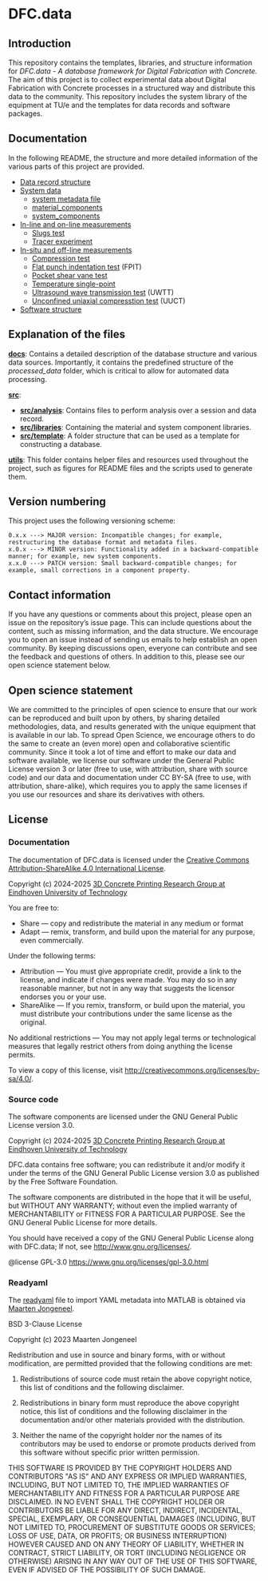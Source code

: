 # DFC.data

## Introduction 

This repository contains the templates, libraries, and structure information for _DFC.data - A database framework for Digital Fabrication with Concrete_. The aim of this project is to collect experimental data about Digital Fabrication with Concrete processes in a structured way and distribute this data to the community. This repository includes the system library of the equipment at TU/e and the templates for data records and software packages.

## Documentation

In the following README, the structure and more detailed information of the various parts of this project are provided. 

- [Data record structure](docs/data_record_structure.md)
- [System data](docs/system_data/README.md)
    - [system metadata file](docs/system_data/metadata_file.md)
    - [material_components](docs/system_data/material_components.md)
    - [system_components](docs/system_data/system_components.md)
- [In-line and on-line measurements](docs/inline_online_measurements/README.md)
    - [Slugs test](docs/inline_online_measurements/slugs_test.md)
    - [Tracer experiment](docs/inline_online_measurements/tracer_experiment.md)
- [In-situ and off-line measurements](docs/insitu_offline_measurements/README.md)
    - [Compression test](docs/insitu_offline_measurements/compression_test.md)
    - [Flat punch indentation test](docs/insitu_offline_measurements/flat_punch_indentation_test.md) (FPIT)
    - [Pocket shear vane test](docs/insitu_offline_measurements/pocket_shear_vane_test.md)
    - [Temperature single-point](docs/insitu_offline_measurements/temperature_point.md)
    - [Ultrasound wave transmission test](docs/insitu_offline_measurements/ultrasonic_wave_transmission_test.md) (UWTT)
    - [Unconfined uniaxial compresstion test](docs/insitu_offline_measurements/unconfined_uniaxial_compression_test.md) (UUCT)
- [Software structure](docs/software.md)

## Explanation of the files

[**docs**](docs): Contains a detailed description of the database structure and various data sources. Importantly, it contains the predefined structure of the _processed_data_ folder, which is critical to allow for automated data processing.

[**src**](src): 
- [**src/analysis**](src/analysis): Contains files to perform analysis over a session and data record.
- [**src/libraries**](src/libraries): Containing the material and system component libraries.
- [**src/template**](src/template): A folder structure that can be used as a template for constructing a database.

[**utils**](utils): This folder contains helper files and resources used throughout the project, such as figures for README files and the scripts used to generate them.

## Version numbering

This project uses the following versioning scheme: 

```
0.x.x ---> MAJOR version: Incompatible changes; for example, restructuring the database format and metadata files.
x.0.x ---> MINOR version: Functionality added in a backward-compatible manner; for example, new system components.
x.x.0 ---> PATCH version: Small backward-compatible changes; for example, small corrections in a component property.
```

## Contact information

If you have any questions or comments about this project, please open an issue on the repository’s issue page. This can include questions about the content, such as missing information, and the data structure. We encourage you to open an issue instead of sending us emails to help establish an open community. By keeping discussions open, everyone can contribute and see the feedback and questions of others. In addition to this, please see our open science statement below.

## Open science statement

We are committed to the principles of open science to ensure that our work can be reproduced and built upon by others, by sharing detailed methodologies, data, and results generated with the unique equipment that is available in our lab. To spread Open Science, we encourage others to do the same to create an (even more) open and collaborative scientific community. 
Since it took a lot of time and effort to make our data and software available, we license our software under the General Public License version 3 or later (free to use, with attribution, share with source code) and our data and documentation under CC BY-SA (free to use, with attribution, share-alike), which requires you to apply the same licenses if you use our resources and share its derivatives with others.

## License

### Documentation

The documentation of DFC.data is licensed under the [Creative Commons Attribution-ShareAlike 4.0 International License][cc-by-sa].

Copyright (c) 2024-2025 [3D Concrete Printing Research Group at Eindhoven University of Technology](https://www.tue.nl/en/research/research-groups/structural-engineering-and-design/3d-concrete-printing)

You are free to:
- Share — copy and redistribute the material in any medium or format
- Adapt — remix, transform, and build upon the material for any purpose, even commercially.

Under the following terms:
- Attribution — You must give appropriate credit, provide a link to the license, and indicate if changes were made. You may do so in any reasonable manner, but not in any way that suggests the licensor endorses you or your use.
- ShareAlike — If you remix, transform, or build upon the material, you must distribute your contributions under the same license as the original.

No additional restrictions — You may not apply legal terms or technological measures that legally restrict others from doing anything the license permits.

To view a copy of this license, visit <http://creativecommons.org/licenses/by-sa/4.0/>.

### Source code

The software components are licensed under the GNU General Public License version 3.0.

Copyright (c) 2024-2025 [3D Concrete Printing Research Group at Eindhoven University of Technology](https://www.tue.nl/en/research/research-groups/structural-engineering-and-design/3d-concrete-printing)

DFC.data contains free software; you can redistribute it and/or modify it under the terms of the GNU General Public License version 3.0 as published by the Free Software Foundation. 

The software components are distributed in the hope that it will be useful, but WITHOUT ANY WARRANTY; without even the implied warranty of MERCHANTABILITY or FITNESS FOR A PARTICULAR PURPOSE. See the GNU General Public License for more details.

You should have received a copy of the GNU General Public License along with DFC.data; If not, see <http://www.gnu.org/licenses/>.

@license GPL-3.0 <https://www.gnu.org/licenses/gpl-3.0.html>

### Readyaml

The [readyaml](src/analysis/readyaml.m) file to import YAML metadata into MATLAB is obtained via [Maarten Jongeneel](https://github.com/MaartenJongeneel/readyaml). 

BSD 3-Clause License

Copyright (c) 2023 Maarten Jongeneel

Redistribution and use in source and binary forms, with or without modification, are permitted provided that the following conditions are met:

1. Redistributions of source code must retain the above copyright notice, this list of conditions and the following disclaimer.

2. Redistributions in binary form must reproduce the above copyright notice, this list of conditions and the following disclaimer in the documentation and/or other materials provided with the distribution.

3. Neither the name of the copyright holder nor the names of its contributors may be used to endorse or promote products derived from this software without specific prior written permission.

THIS SOFTWARE IS PROVIDED BY THE COPYRIGHT HOLDERS AND CONTRIBUTORS "AS IS" AND ANY EXPRESS OR IMPLIED WARRANTIES, INCLUDING, BUT NOT LIMITED TO, THE IMPLIED WARRANTIES OF MERCHANTABILITY AND FITNESS FOR A PARTICULAR PURPOSE ARE DISCLAIMED. IN NO EVENT SHALL THE COPYRIGHT HOLDER OR CONTRIBUTORS BE LIABLE FOR ANY DIRECT, INDIRECT, INCIDENTAL, SPECIAL, EXEMPLARY, OR CONSEQUENTIAL DAMAGES (INCLUDING, BUT NOT LIMITED TO, PROCUREMENT OF SUBSTITUTE GOODS OR SERVICES; LOSS OF USE, DATA, OR PROFITS; OR BUSINESS INTERRUPTION) HOWEVER CAUSED AND ON ANY THEORY OF LIABILITY, WHETHER IN CONTRACT, STRICT LIABILITY, OR TORT (INCLUDING NEGLIGENCE OR OTHERWISE) ARISING IN ANY WAY OUT OF THE USE OF THIS SOFTWARE, EVEN IF ADVISED OF THE POSSIBILITY OF SUCH DAMAGE.

[cc-by-sa]: http://creativecommons.org/licenses/by-sa/4.0/
[cc-by-sa-image]: https://licensebuttons.net/l/by-sa/4.0/88x31.png
[cc-by-sa-shield]: https://img.shields.io/badge/License-CC%20BY--SA%204.0-lightgrey.svg
